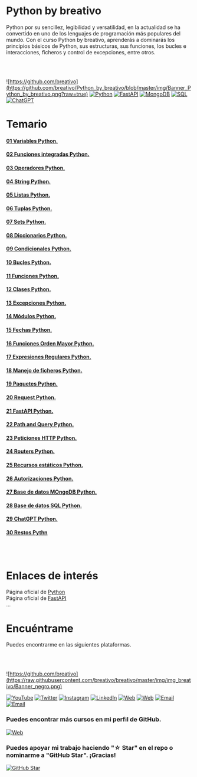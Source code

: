 # Python by breativo 

Python por su sencillez, legibilidad y versatilidad, en la actualidad se ha convertido en uno de los lenguajes de programación más populares del mundo.
Con el curso Python by breativo, aprenderás a dominarás los principios básicos de Python, sus estructuras, sus funciones, los bucles e interacciones, ficheros y control de excepciones, entre otros.

<br>
<br>

![https://github.com/breativo](https://github.com/breativo/Python_by_breativo/blob/master/img/Banner_Python_by_breativo.png?raw=true)
[![Python](https://img.shields.io/badge/Python-3.10+-yellow?style=for-the-badge&logo=python&logoColor=white&labelColor=101010)](https://python.org)
[![FastAPI](https://img.shields.io/badge/FastAPI-0.88.0+-00a393?style=for-the-badge&logo=fastapi&logoColor=white&labelColor=101010)](https://fastapi.tiangolo.com)
[![MongoDB](https://img.shields.io/badge/MongoDB-6.0+-00684A?style=for-the-badge&logo=mongodb&logoColor=white&labelColor=101010)](https://www.mongodb.com)
[![SQL](https://img.shields.io/badge/SQL-Database-FFA500?style=for-the-badge&logo=postgresql&logoColor=white&labelColor=101010)](https://www.sql.com)
[![ChatGPT](https://img.shields.io/badge/ChatGPT-GPT--4-7CF178?style=for-the-badge&logo=openai&logoColor=white&labelColor=101010)](https://platform.openai.com)

# Temario 

#### [01 Variables Python.](Lecciones_Python/01_Variables_Python)
#### [02 Funciones integradas Python.](Lecciones_Python/02_Funciones_Integradas_Python)
#### [03 Operadores Python.](Lecciones_Python/03_Operadores_Python)
#### [04 String Python.](Lecciones_Python/04_String_Python)
#### [05 Listas Python.](Lecciones_Python/05_Listas_Python)
#### [06 Tuplas Python.](Lecciones_Python/06_Tuplas_Python)
#### [07 Sets Python.](Lecciones_Python/07_Sets_Python)
#### [08 Diccionarios Python.](Lecciones_Python/08_Diccionarios_Python)
#### [09 Condicionales Python.](Lecciones_Pythonr/09_Condiccionales_Python)
#### [10 Bucles Python.](Lecciones_Python/10_Bucles_Python)
#### [11 Funciones Python.](Lecciones_Python/11_Funciones_Python)
#### [12 Clases Python.](Lecciones_Python/12_Clases_Python)
#### [13 Excepciones Python.](Lecciones_Python/13_Excepciones_Python)
#### [14 Módulos Python.](Lecciones_Python/14_Modulos_Python)
#### [15 Fechas Python.](Lecciones_Python/15_Fechas_Python)
#### [16 Funciones Orden Mayor Python.](Lecciones_Python/16_Funciones_OrdenMayor_Python)
#### [17 Expresiones Regulares Python.](Lecciones_Python/17_Expresiones_Regulares_Python)
#### [18 Manejo de ficheros Python.](Lecciones_Python/18_ManejoFicheros_Python)
#### [19 Paquetes Python.](Lecciones_Python/19_Paquetes_Python)
#### [20 Request Python.](Lecciones_Python/20_Requests_Python)
#### [21 FastAPI Python.](Lecciones_Python/21_FastAPI_Python)
#### [22 Path and Query Python.](Lecciones_Python/22_Path_Query_Python)
#### [23 Peticiones HTTP Python.](Lecciones_Python/23_Peticiones_HTTP_Python)
#### [24 Routers Python.](Lecciones_Python/24_Routers_Python)
#### [25 Recursos estáticos Python.](Lecciones_Python/25_Rescurso_Estáticos_Python)
#### [26 Autorizaciones Python.](Lecciones_Python/26_Autorización_Python)
#### [27 Base de datos MOngoDB Python.](Lecciones_Python/27_MongoDB_Python)
#### [28 Base de datos SQL Python.](Lecciones_Python/28_SQL_Python)
#### [29 ChatGPT Python.](Lecciones_Python/29_ChatGPT_Python)
#### [30 Restos Pythn](Lecciones_Python/30_Retos_Python)

<br>
<br>

# Enlaces de interés

Página oficial de [Python](https://www.python.org/)\
Página oficial de [FastAPI](https://fastapi.tiangolo.com/es/)\
...

# Encuéntrame
Puedes encontrarme en las siguientes plataformas.

<br>
<br>

![https://github.com/breativo](https://raw.githubusercontent.com/breativo/breativo/master/img/img_breativo/Banner_negro.png)

[![YouTube](https://img.shields.io/badge/YouTube-breativo-FF0000?style=for-the-badge&logo=youtube&logoColor=white&labelColor=101010)](https://www.youtube.com/channel/UC257J3j4W8gJFbuPJJxTs9w) 
[![Twitter](https://img.shields.io/badge/Twitter-@breativo-1DA1F2?style=for-the-badge&logo=twitter&logoColor=white&labelColor=101010)](https://twitter.com/breativo)
[![Instagram](https://img.shields.io/badge/Instagram-@breativo-E4405F?style=for-the-badge&logo=instagram&logoColor=white&labelColor=101010)](https://www.instagram.com/breativo/)
[![LinkedIn](https://img.shields.io/badge/LinkedIn-breativo-0077B5?style=for-the-badge&logo=linkedin&logoColor=white&labelColor=101010)](https://www.linkedin.com/in/breativo/)
[![Web](https://img.shields.io/badge/Web-breativo.com-1e8612?style=for-the-badge&logo=dev.to&logoColor=white&labelColor=101010)](https://breativo.com)
[![Web](https://img.shields.io/badge/Web-breativo.es-007F00?style=for-the-badge&logo=dev.to&logoColor=white&labelColor=101010)](https://breativo.es)
[![Email](https://img.shields.io/badge/breativo@breativo.com-email-D14836?style=for-the-badge&logo=gmail&logoColor=white&labelColor=101010)](mailto:breativo@breativo.com)
[![Email](https://img.shields.io/badge/mariobellogarcia@breativo.com-email_personal-D14836?style=for-the-badge&logo=gmail&logoColor=white&labelColor=101010)](mailto:mariobellogarcia@breativo.com)

### Puedes encontrar más cursos en mi perfil de GitHub.

[![Web](https://img.shields.io/badge/GitHub-Breativo-14a1f0?style=for-the-badge&logo=github&logoColor=white&labelColor=101010)](https://github.com/breativo)

### Puedes apoyar mi trabajo haciendo "☆ Star" en el repo o nominarme a "GitHub Star". ¡Gracias!

[![GitHub Star](https://img.shields.io/badge/GitHub-Nominar_a_star-yellow?style=for-the-badge&logo=github&logoColor=white&labelColor=101010)](https://stars.github.com/nominate/)


